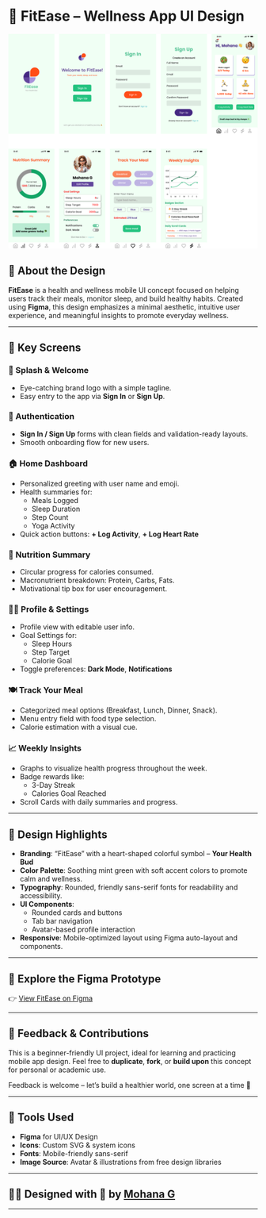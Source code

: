 # 🌿 FitEase – Wellness App UI Design

![FitEase Banner](./Wellness%20App%20UI.png)

## 📌 About the Design
**FitEase** is a health and wellness mobile UI concept focused on helping users track their meals, monitor sleep, and build healthy habits. Created using **Figma**, this design emphasizes a minimal aesthetic, intuitive user experience, and meaningful insights to promote everyday wellness.

---

## 🔹 Key Screens

### 🚀 Splash & Welcome
- Eye-catching brand logo with a simple tagline.
- Easy entry to the app via **Sign In** or **Sign Up**.

### 🔐 Authentication
- **Sign In / Sign Up** forms with clean fields and validation-ready layouts.
- Smooth onboarding flow for new users.

### 🏠 Home Dashboard
- Personalized greeting with user name and emoji.
- Health summaries for:
  - Meals Logged
  - Sleep Duration
  - Step Count
  - Yoga Activity
- Quick action buttons: **+ Log Activity**, **+ Log Heart Rate**

### 🍎 Nutrition Summary
- Circular progress for calories consumed.
- Macronutrient breakdown: Protein, Carbs, Fats.
- Motivational tip box for user encouragement.

### 👩‍💻 Profile & Settings
- Profile view with editable user info.
- Goal Settings for:
  - Sleep Hours
  - Step Target
  - Calorie Goal
- Toggle preferences: **Dark Mode**, **Notifications**

### 🍽️ Track Your Meal
- Categorized meal options (Breakfast, Lunch, Dinner, Snack).
- Menu entry field with food type selection.
- Calorie estimation with a visual cue.

### 📈 Weekly Insights
- Graphs to visualize health progress throughout the week.
- Badge rewards like:
  - 3-Day Streak
  - Calories Goal Reached
- Scroll Cards with daily summaries and progress.

---

## 🎨 Design Highlights

- **Branding**: “FitEase” with a heart-shaped colorful symbol – **Your Health Bud**
- **Color Palette**: Soothing mint green with soft accent colors to promote calm and wellness.
- **Typography**: Rounded, friendly sans-serif fonts for readability and accessibility.
- **UI Components**: 
  - Rounded cards and buttons
  - Tab bar navigation
  - Avatar-based profile interaction
- **Responsive**: Mobile-optimized layout using Figma auto-layout and components.

---

## 🔗 Explore the Figma Prototype
👉 [View FitEase on Figma](https://www.figma.com/proto/UqP72ecWlJ6B5P7mnJIF7O/Wellness-App-UI?node-id=0-1&t=2weaewtaSzvtycBj-1)

---

## 💬 Feedback & Contributions
This is a beginner-friendly UI project, ideal for learning and practicing mobile app design. Feel free to **duplicate**, **fork**, or **build upon** this concept for personal or academic use.

Feedback is welcome – let’s build a healthier world, one screen at a time 🌱

---

## 📁 Tools Used
- **Figma** for UI/UX Design
- **Icons**: Custom SVG & system icons
- **Fonts**: Mobile-friendly sans-serif
- **Image Source**: Avatar & illustrations from free design libraries

---

## 👩‍🎨 Designed with 💖 by [Mohana G](mailto:mohanamonag5@gmail.com)

---
